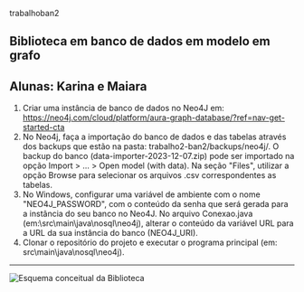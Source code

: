 trabalhoban2
## Biblioteca em banco de dados em modelo em grafo

Alunas: Karina e Maiara
------

1. Criar uma instância de banco de dados no Neo4J em: https://neo4j.com/cloud/platform/aura-graph-database/?ref=nav-get-started-cta
2. No Neo4j, faça a importação do banco de dados e das tabelas através dos backups que estão 
na pasta: trabalho2-ban2/backups/neo4j/.
O backup do banco (data-importer-2023-12-07.zip) pode ser importado na opção Import > ... > Open model (with data). Na seção "Files", utilizar a opção Browse para selecionar os arquivos .csv correspondentes as tabelas.
3. No Windows, configurar uma variável de ambiente com o nome "NEO4J_PASSWORD", com o conteúdo da senha
que será gerada para a instância do seu banco no Neo4J. No arquivo Conexao.java (em:\src\main\java\nosql\neo4j), alterar o conteúdo da variável URL para a URL da sua instância do banco (NEO4J_URI).
4. Clonar o repositório do projeto e executar o programa principal (em: src\main\java\nosql\neo4j).

------
![Esquema conceitual da Biblioteca](trabalho2-ban2/esquema_conceitual_biblioteca.JPG)

